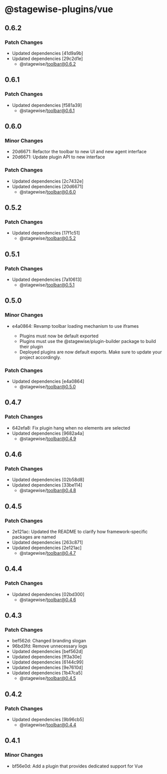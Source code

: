 # @stagewise-plugins/vue

## 0.6.2

### Patch Changes

- Updated dependencies [41d9a9b]
- Updated dependencies [29c2d1e]
  - @stagewise/toolbar@0.6.2

## 0.6.1

### Patch Changes

- Updated dependencies [f581a39]
  - @stagewise/toolbar@0.6.1

## 0.6.0

### Minor Changes

- 20d6671: Refactor the toolbar to new UI and new agent interface
- 20d6671: Update plugin API to new interface

### Patch Changes

- Updated dependencies [2c7432e]
- Updated dependencies [20d6671]
  - @stagewise/toolbar@0.6.0

## 0.5.2

### Patch Changes

- Updated dependencies [17f1c51]
  - @stagewise/toolbar@0.5.2

## 0.5.1

### Patch Changes

- Updated dependencies [7a10613]
  - @stagewise/toolbar@0.5.1

## 0.5.0

### Minor Changes

- e4a0864: Revamp toolbar loading mechanism to use iframes

  - Plugins must now be default exported
  - Plugins must use the @stagewise/plugin-builder package to build their plugin
  - Deployed plugins are now default exports. Make sure to update your project accordingly.

### Patch Changes

- Updated dependencies [e4a0864]
  - @stagewise/toolbar@0.5.0

## 0.4.7

### Patch Changes

- 642efa8: Fix plugin hang when no elements are selected
- Updated dependencies [9682a4a]
  - @stagewise/toolbar@0.4.9

## 0.4.6

### Patch Changes

- Updated dependencies [02b58d8]
- Updated dependencies [33be114]
  - @stagewise/toolbar@0.4.8

## 0.4.5

### Patch Changes

- 2e121ac: Updated the README to clarify how framework-specific packages are named
- Updated dependencies [263c871]
- Updated dependencies [2e121ac]
  - @stagewise/toolbar@0.4.7

## 0.4.4

### Patch Changes

- Updated dependencies [02bd300]
  - @stagewise/toolbar@0.4.6

## 0.4.3

### Patch Changes

- bef562d: Changed branding slogan
- 96bd3fd: Remove unnecessary logs
- Updated dependencies [bef562d]
- Updated dependencies [ff3a30e]
- Updated dependencies [6144c99]
- Updated dependencies [9e7610d]
- Updated dependencies [1b47ca5]
  - @stagewise/toolbar@0.4.5

## 0.4.2

### Patch Changes

- Updated dependencies [9b96cb5]
  - @stagewise/toolbar@0.4.4

## 0.4.1

### Minor Changes

- bf56e0d: Add a plugin that provides dedicated support for Vue

